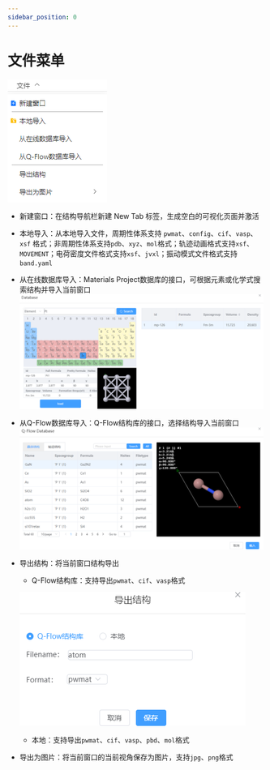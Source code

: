 ```yaml
---
sidebar_position: 0
---
```


# 文件菜单

![文件菜单](../../nested/qstudio_manual_file.png)

- 新建窗口：在结构导航栏新建 New Tab 标签，生成空白的可视化页面并激活
- 本地导入：从本地导入文件，周期性体系支持 `pwmat`、`config`、`cif`、`vasp`、`xsf` 格式；非周期性体系支持`pdb`、`xyz`、`mol`格式；轨迹动画格式支持`xsf`、`MOVEMENT`；电荷密度文件格式支持`xsf`、`jvxl`；振动模式文件格式支持`band.yaml`
- 从在线数据库导入：Materials Project数据库的接口，可根据元素或化学式搜索结构并导入当前窗口
  ![数据库](../../nested/qstudio_manual_file2.png)
- 从Q-Flow数据库导入：Q-Flow结构库的接口，选择结构导入当前窗口
![数据库](../../nested/qstudio_manual_file3.png)
- 导出结构：将当前窗口结构导出
  - Q-Flow结构库：支持导出`pwmat`、`cif`、`vasp`格式
  
  ![数据库](../../nested/qstudio_manual_file4.png)
  - 本地：支持导出`pwmat`、`cif`、`vasp`、`pbd`、`mol`格式
- 导出为图片：将当前窗口的当前视角保存为图片，支持`jpg`、`png`格式

